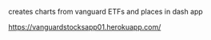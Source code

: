creates charts from vanguard ETFs and places in dash app


https://vanguardstocksapp01.herokuapp.com/
